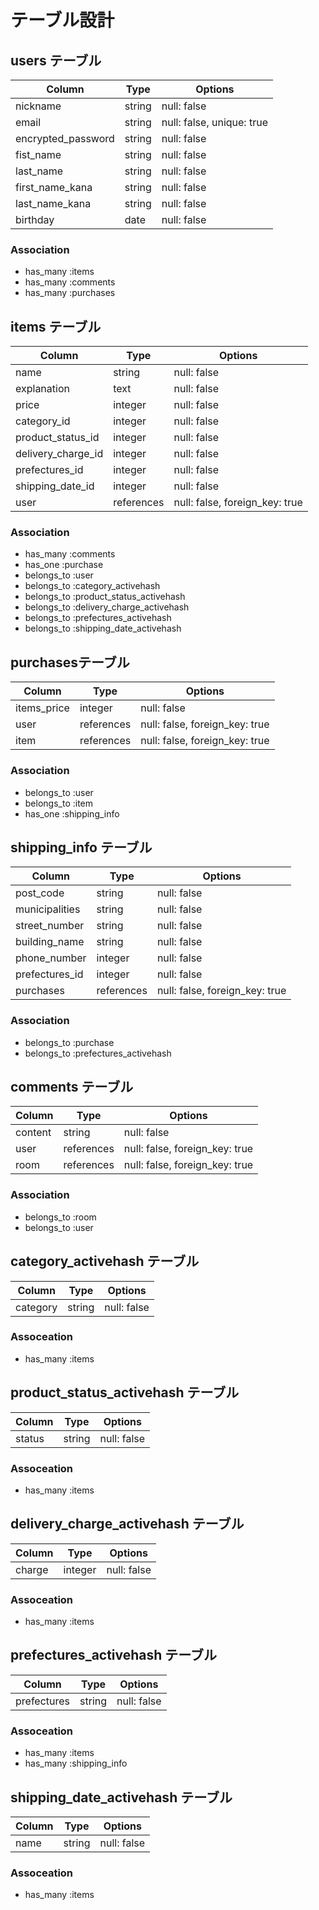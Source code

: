 # テーブル設計

## users テーブル

| Column              | Type   | Options                   |
| ------------------- | ------ | ------------------------- |
| nickname            | string | null: false               |
| email               | string | null: false, unique: true |
| encrypted_password  | string | null: false               |
| fist_name           | string | null: false               |
| last_name           | string | null: false               |
| first_name_kana     | string | null: false               |
| last_name_kana      | string | null: false               |
| birthday            | date   | null: false               |

### Association
- has_many :items
- has_many :comments
- has_many :purchases



## items テーブル

| Column              | Type       | Options                        |
| ------------------- | ---------- | ------------------------------ |
| name                | string     | null: false                    |
| explanation         | text       | null: false                    |
| price               | integer    | null: false                    |
| category_id         | integer    | null: false                    |ActiveHash
| product_status_id   | integer    | null: false                    |ActiveHash
| delivery_charge_id  | integer    | null: false                    |ActiveHash
| prefectures_id      | integer    | null: false                    |ActiveHash
| shipping_date_id    | integer    | null: false                    |ActiveHash
| user                | references | null: false, foreign_key: true |

### Association
- has_many   :comments
- has_one    :purchase
- belongs_to :user
- belongs_to :category_activehash
- belongs_to :product_status_activehash
- belongs_to :delivery_charge_activehash
- belongs_to :prefectures_activehash
- belongs_to :shipping_date_activehash



## purchasesテーブル

| Column           | Type       | Options                        |
| ---------------- | ---------- | ------------------------------ |
| items_price      | integer    | null: false                    |
| user             | references | null: false, foreign_key: true |
| item             | references | null: false, foreign_key: true |

### Association
- belongs_to :user
- belongs_to :item
- has_one    :shipping_info



## shipping_info テーブル

| Column           | Type       | Options                        |
| ---------------- | ---------- | ------------------------------ |
| post_code        | string     | null: false                    |
| municipalities   | string     | null: false                    |
| street_number    | string     | null: false                    |
| building_name    | string     | null: false                    |
| phone_number     | integer    | null: false                    |
| prefectures_id   | integer    | null: false                    |ActiveHash
| purchases        | references | null: false, foreign_key: true |

### Association
- belongs_to :purchase
- belongs_to :prefectures_activehash



## comments テーブル

| Column  | Type       | Options                        |
| ------- | ---------- | ------------------------------ |
| content | string     | null: false                    |
| user    | references | null: false, foreign_key: true |
| room    | references | null: false, foreign_key: true |

### Association
- belongs_to :room
- belongs_to :user


## category_activehash テーブル
| Column   | Type    | Options     |
| -------- | ------- | ----------- |
| category | string  | null: false  |

### Assoceation
- has_many  :items



## product_status_activehash テーブル
| Column  | Type    | Options      |
| ------- | ------- | ------------ |
| status  | string  | null: false  |

### Assoceation
- has_many  :items



## delivery_charge_activehash テーブル
| Column  | Type    | Options      |
| ------- | ------- | ------------ |
| charge  | integer | null: false  |

### Assoceation
- has_many  :items



## prefectures_activehash テーブル
| Column      | Type    | Options      |
| ----------- | ------- | ------------ |
| prefectures | string  | null: false  |

### Assoceation
- has_many  :items
- has_many  :shipping_info 



## shipping_date_activehash テーブル
| Column  | Type    | Options      |
| ------- | ------- | ------------ |
| name    | string  | null: false  |
### Assoceation
- has_many  :items




